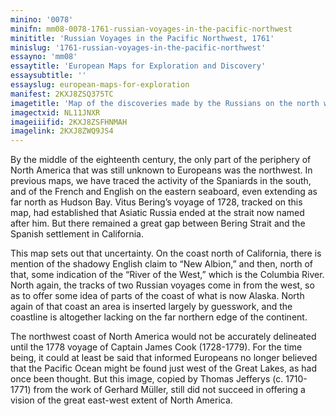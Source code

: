 ```yaml
---
minino: '0078'
minifn: mm08-0078-1761-russian-voyages-in-the-pacific-northwest
minititle: 'Russian Voyages in the Pacific Northwest, 1761'
minislug: '1761-russian-voyages-in-the-pacific-northwest'
essayno: 'mm08'
essaytitle: 'European Maps for Exploration and Discovery'
essaysubtitle: ''
essayslug: european-maps-for-exploration
manifest: 2KXJ8ZSQ375TC
imagetitle: 'Map of the discoveries made by the Russians on the north west coast of America'
imagectxid: NL11JNXR
imageiiifid: 2KXJ8ZSFHNMAH
imagelink: 2KXJ8ZWQ9JS4
---
```

By the middle of the eighteenth century, the only part of the periphery of North America that was still unknown to Europeans was the northwest. In previous maps, we have traced the activity of the Spaniards in the south, and of the French and English on the eastern seaboard, even extending as far north as Hudson Bay. Vitus Bering’s voyage of 1728, tracked on this map, had established that Asiatic Russia ended at the strait now named after him. But there remained a great gap between Bering Strait and the Spanish settlement in California. 

This map sets out that uncertainty. On the coast north of California, there is mention of the shadowy English claim to “New Albion,” and then, north of that, some indication of the “River of the West,” which is the Columbia River. North again, the tracks of two Russian voyages come in from the west, so as to offer some idea of parts of the coast of what is now Alaska. North again of that coast an area is inserted largely by guesswork, and the coastline is altogether lacking on the far northern edge of the continent. 

The northwest coast of North America would not be accurately delineated until the 1778 voyage of Captain James Cook (1728-1779). For the time being, it could at least be said that informed Europeans no longer believed that the Pacific Ocean might be found just west of the Great Lakes, as had once been thought. But this image, copied by Thomas Jefferys (c. 1710-1771) from the work of Gerhard Müller, still did not succeed in offering a vision of the great east-west extent of North America. 



